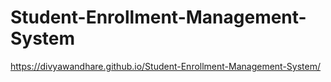 # Student-Enrollment-Management-System
 https://divyawandhare.github.io/Student-Enrollment-Management-System/
